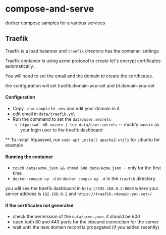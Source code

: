 # compose-and-serve
docker compose samples for a various services

## Traefik

Traefik is a load balancer and `traefik` directory has the container settings

Traefik container is using acme protocol to create let's encrypt certificates automatically.

You will need to set the email and the domain to create the certificates.

the configuration will set traefik.domain-you-set and bt.domain-you-set

#### Configuration

- Copy `.env.sample` to `.env` and edit your domain in it.
- edit email in `data/traefik.yml`
- Run the command to set the `data/user.secrets`
  - `htpasswd -nB <user> | tee data/user.secrets` -- modify `<user>` as your login user to the traefik dashboard

** To install htpasswd, run `sudo apt install apache2-utils` for Ubuntu for example

#### Running the container

- `touch data/acme.json && chmod 600 data/acme.json` -- only for the first time
- `docker-compse up -d` or `docker compse up -d` in the `traefik` directory.

you will see the traefik dashbaord in `http://192.168.0.2:8080` where your server address is `192.168.0.2` and
`https://traefik.<domain-you-set>/`


#### If the certificates not generated

- check the permission of the `data/acme.json`. it should be 600
- open both 80 and 443 ports for the inbound connection for the server
- wait until the new domain record is propagated (if you added recently)
